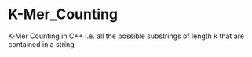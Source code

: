 # K-Mer_Counting
K-Mer Counting in C++
i.e.  all the possible substrings of length k that are contained in a string
